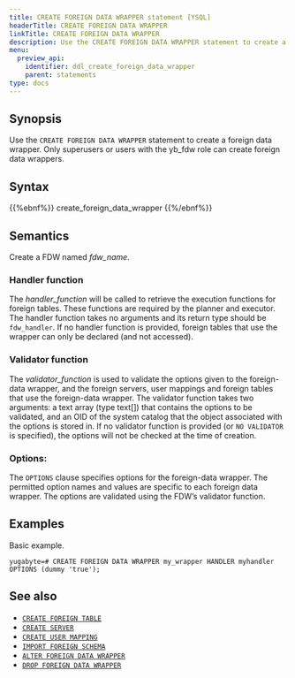 ```yaml
---
title: CREATE FOREIGN DATA WRAPPER statement [YSQL]
headerTitle: CREATE FOREIGN DATA WRAPPER
linkTitle: CREATE FOREIGN DATA WRAPPER
description: Use the CREATE FOREIGN DATA WRAPPER statement to create a foreign-data wrapper.
menu:
  preview_api:
    identifier: ddl_create_foreign_data_wrapper
    parent: statements
type: docs
---
```


## Synopsis

Use the `CREATE FOREIGN DATA WRAPPER` statement to create a foreign data wrapper.
Only superusers or users with the yb_fdw role can create foreign data wrappers.


## Syntax

{{%ebnf%}}
  create_foreign_data_wrapper
{{%/ebnf%}}

## Semantics

Create a FDW named *fdw_name*.

### Handler function
The *handler_function* will be called to retrieve the execution functions for foreign tables. These functions are required by the planner and executor.
The handler function takes no arguments and its return type should be `fdw_handler`.
If no handler function is provided, foreign tables that use the wrapper can only be declared (and not accessed).

### Validator function

The *validator_function* is used to validate the options given to the foreign-data wrapper, and the foreign servers, user mappings and foreign tables that use the foreign-data wrapper.
The validator function takes two arguments: a text array (type text[]) that contains the options to be validated, and an OID of the system catalog that the object associated with the options is stored in.
If no validator function is provided (or `NO VALIDATOR` is specified), the options will not be checked at the time of creation.

### Options:
The `OPTIONS` clause specifies options for the foreign-data wrapper. The permitted option names and values are specific to each foreign data wrapper. The options are validated using the FDW’s validator function.

## Examples

Basic example.

```plpgsql
yugabyte=# CREATE FOREIGN DATA WRAPPER my_wrapper HANDLER myhandler OPTIONS (dummy 'true');
```

## See also

- [`CREATE FOREIGN TABLE`](../ddl_create_foreign_table/)
- [`CREATE SERVER`](../ddl_create_server/)
- [`CREATE USER MAPPING`](../ddl_create_user_mapping/)
- [`IMPORT FOREIGN SCHEMA`](../ddl_import_foreign_schema/)
- [`ALTER FOREIGN DATA WRAPPER`](../ddl_alter_foreign_data_wrapper/)
- [`DROP FOREIGN DATA WRAPPER`](../ddl_drop_foreign_data_wrapper/)
